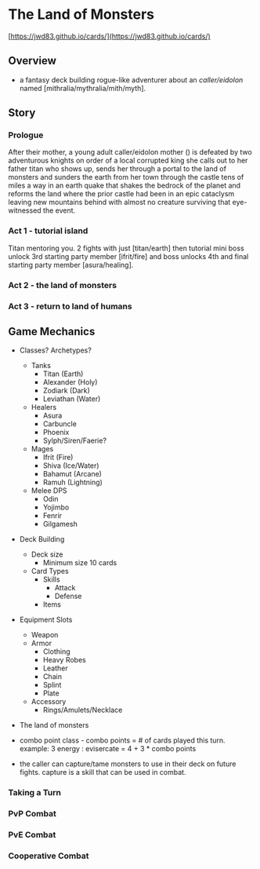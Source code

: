 # The Land of Monsters

[https://jwd83.github.io/cards/](https://jwd83.github.io/cards/)

## Overview

* a fantasy deck building rogue-like adventurer about an *caller/eidolon* named [mithralia/mythralia/mith/myth].

## Story

### Prologue

After their mother, a young adult caller/eidolon mother () is defeated by two adventurous knights on order of a local corrupted king she calls out to her father titan who shows up, sends her through a portal to the land of monsters and sunders the earth from her town through the castle tens of miles a way in an earth quake that shakes the bedrock of the planet and reforms the land where the prior castle had been in an epic cataclysm leaving new mountains behind with almost no creature surviving that eye-witnessed the event.

### Act 1 - tutorial island

Titan mentoring you. 2 fights with just [titan/earth] then  tutorial mini boss unlock 3rd starting party member [ifrit/fire] and boss unlocks 4th and final starting party member [asura/healing].

### Act 2 - the land of monsters

### Act 3 - return to land of humans

## Game Mechanics

* Classes? Archetypes?
  * Tanks
    * Titan (Earth)
    * Alexander (Holy)
    * Zodiark (Dark)
    * Leviathan (Water)
  * Healers
    * Asura
    * Carbuncle
    * Phoenix
    * Sylph/Siren/Faerie?
  * Mages
    * Ifrit (Fire)
    * Shiva (Ice/Water)
    * Bahamut (Arcane)
    * Ramuh (Lightning)
  * Melee DPS
    * Odin
    * Yojimbo
    * Fenrir
    * Gilgamesh

* Deck Building
  * Deck size
    * Minimum size 10 cards
  * Card Types
    * Skills
      * Attack
      * Defense
    * Items
   
* Equipment Slots
  * Weapon
  * Armor
    * Clothing
    * Heavy Robes
    * Leather
    * Chain
    * Splint
    * Plate
  * Accessory
    * Rings/Amulets/Necklace

* The land of monsters

* combo point class - combo points = # of cards played this turn. example: 3 energy : evisercate = 4 + 3 * combo points

* the caller can capture/tame monsters to use in their deck on future fights. capture is a skill that can be used in combat.

### Taking a Turn

### PvP Combat

### PvE Combat

### Cooperative Combat
